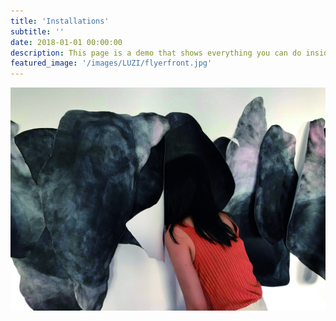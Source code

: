 ```yaml
---
title: 'Installations'
subtitle: ''
date: 2018-01-01 00:00:00
description: This page is a demo that shows everything you can do inside portfolio and blog posts.
featured_image: '/images/LUZI/flyerfront.jpg'
---
```


![](/images/LUZI/flyerfront.jpg)




